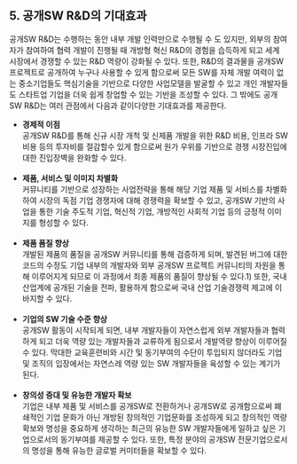 ## 5. 공개SW R&D의 기대효과

공개SW R&D는 수행하는 동안 내부 개발 인력만으로 수행될 수 도 있지만, 외부의 참여자가 참여하여 협력 개발이 진행될 때 개방형 혁신 R&D의 경험을 습득하게 되고 세계 시장에서 경쟁할 수 있는 R&D 역량이 강화될 수 있다. 또한, R&D의 결과물을 공개SW 프로젝트로 공개하여 누구나 사용할 수 있게 함으로써 모든 SW를 자체 개발 여력이 없는 중소기업들도 핵심기술을 기반으로 다양한 사업모델을 발굴할 수 있고 개인 개발자들도 스타트업 기업을 더욱 쉽게 창업할 수 있는 기반을 조성할 수 있다. 그 밖에도 공개SW R&D는 여러 관점에서 다음과 같이다양한 기대효과를 제공한다.

* **경제적 이점**<br>
    공개SW R&D를 통해 신규 시장 개척 및 신제품 개발을 위한 R&D 비용, 인프라 SW 비용 등의 투자비를 절감할수 있게 함으로써 원가 우위를 기반으로 경쟁 시장진입에 대한 진입장벽을 완화할 수 있다.<br>
    <br>
* **제품, 서비스 및 이미지 차별화**<br>
    커뮤니티를 기반으로 성장하는 사업전략을 통해 해당 기업 제품 및 서비스를 차별화하여 시장의 독점 기업 경쟁자에 대해 경쟁력을 확보할 수 있고, 공개SW 기반의 사업을 통한 기술 주도적 기업, 혁신적 기업, 개방적인 사회적 기업 등의 긍정적 이미지를 형성할 수 있다.<br>
    <br>
* **제품 품질 향상**<br>
    개발된 제품의 품질을 공개SW 커뮤니티를 통해 검증하게 되며, 발견된 버그에 대한 코드의 수정도 기업 내부의 개발자와 외부 공개SW 프로젝트 커뮤니티의 자원을 통해 이루어지게 되므로 이 과정에서 최종 제품의 품질이 향상될 수 있다.1) 또한, 국내 산업계에 공개된 기술을 전파, 활용하게 함으로써 국내 산업 기술경쟁력 제고에 이바지할 수 있다.<br>
    <br>
* **기업의 SW 기술 수준 향상**<br>
    공개SW 활동이 시작되게 되면, 내부 개발자들이 자연스럽게 외부 개발자들과 협력하게 되고 더욱 역량 있는 개발자들과 교류하게 됨으로서 개발역량 향상이 이루어질 수 있다. 막대한 교육훈련비와 시간 및 동기부여의 수단이 투입되지 않더라도 기업 및 조직의 입장에서는 자연스레 역량 있는 SW 개발자들을 육성할 수 있는 계기가 된다.<br>
    <br>
* **창의성 증대 및 유능한 개발자 확보**<br>
    기업은 내부 제품 및 서비스를 공개SW로 전환하거나 공개SW로 공개함으로써 폐쇄적인 기업 문화가 아닌 개방된 창의적인 기업문화를 조성하게 되고 창의적인 역량 확보와 명성을 중요하게 생각하는 최근의 유능한 SW 개발자들에게 일하고 싶은 기업으로서의 동기부여를 제공할 수 있다. 또한, 특정 분야의 공개SW 전문기업으로서의 명성을 통해 유능한 글로벌 커미터들을 확보할 수 있다.
    <br>

